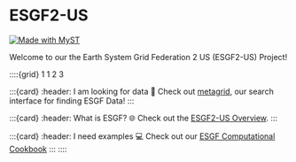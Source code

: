 # ESGF2-US

[![Made with MyST](https://img.shields.io/badge/made%20with-myst-orange)](https://myst.tools)


Welcome to our the Earth System Grid Federation 2 US (ESGF2-US) Project!

::::{grid} 1 1 2 3

:::{card}
:header: I am looking for data 🔎
Check out [metagrid](https://aims2.llnl.gov/search), our search interface for finding ESGF Data!
:::

:::{card}
:header: What is ESGF? 🌐
Check out the [ESGF2-US Overview](project-overview.md).
:::

:::{card}
:header: I need examples 💻
Check out our [ESGF Computational Cookbook](https://projectpythia.github.io/esgf-cookbook)
:::
::::
